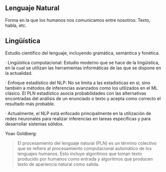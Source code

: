 ## Lenguaje Natural

Forma en la que los humanos nos comunicamos entre nosotros: Texto, habla, etc.

## Lingüística

Estudio científico del lenguaje, incluyendo gramática, semántica y fonética.

· Lingüística computacional: Estudio moderno que se hace de la lingüística, en la cual se utilizan las herramientas informáticas de las que se dispone en la actualidad.

· Enfoque estadístico del NLP: No se limita a las estadísticas en sí, sino también a métodos de inferencias avanzados como los utilizados en el ML clásico.
	El PLN estadístico asocia probabilidades con las alternativas encontradas del análisis de un enunciado o texto y acepta como correcto el resultado más probable.

· Actualmente, el NLP está enfocado principalmente en la utilización de redes neuronales para realizar inferencias en tareas específicas y para desarrollar sistemas sólidos.

Yoav Goldberg:

> El procesamiento del lenguaje natural (PLN) es un término
>colectivo que se refiere al procesamiento computacional automático
>de los lenguajes humanos. Esto incluye algoritmos que toman
>texto producido por humanos como entrada y algoritmos
>que producen texto de apariencia natural como salida.

